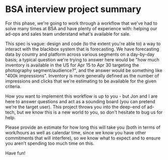 # BSA interview project summary

For this phase, we're going to work through a workflow that we've had to solve many times at BSA and have plenty of experience with: helping our ad-ops and sales team understand what's available for sale.

This spec is vague: design and code (to the extent you're able to) a way to interact with the blackbox system that is forecasting. We have forecasting data by country and platform across various segments on a day-by-day basis; a typical question we're trying to answer here would be "how much inventory is available in the US for Apr 15 to Apr 30 targeting the photography segment/audience?", and the answer would be something like "400k impressions". Inventory is more generally defined as the number of impressions and clicks that we're estimating to be available for the given criteria.

How you want to implement this workflow is up to you - but Jon and I are here to answer questions and act as a sounding board (you can pretend we're the target user). This project throws you into the deep-end of ad-tech, but we know this is a new world to you, so don't hesitate to bug us for help.

Please provide an estimate for how long this will take you (both in terms of work/hours as well as calendar time, since we know you have other commitments that will interfere), so we know what to expect and to ensure you aren't spending too much time on this.

Have fun!
